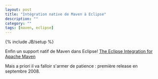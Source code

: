 ```yaml
---
layout: post
title: "Intégration native de Maven à Eclipse"
description: ""
category: ""
tags: [maven, eclipse]
---
```

{% include JB/setup %}

Enfin un support natif de Maven dans Eclipse!
[The Eclipse Integration for Apache Maven](http://www.eclipse.org/proposals/iam)

Mais a priori il va falloir s'armer de patience : première release en septembre 2008.
